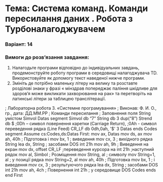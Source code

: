 # Тема: Система команд. Команди пересилання даних . Робота з Турбоналагоджувачем

### Варіант: 14

### Вимоги до розв’язання завдання: <br>
1. Налагодьте програми відповідно до індивідуальних завдань, продемонструйте роботу програми в середовищі налагоджувача ТD.
Використовуйте як допомогу текст наведеної нижче програми.
2. Змініть де потрібно маленьку літеру на велику та розставте розділові
знаки у фразі « мінздрав попереджає паління шкідливе для здоров’я може
викликати захворювання на рак» та перетворіть на латинські літери за
таблицею транслітерації.

; Лабораторна робота 3. «Системне програмування»
; Виконав: Ф. И. О., гр., дата: ДД.ММ.РР
; Команди пересилання
; Заповнення поля String умістом Simvol
Datas segment
Simvol db “7”
String db 3 dup(“8”)
Strend db $
;0Dh – символ повернення каретки (Carriage Return),
;0Ah - символ переведення рядка (Line Feed)
CR_LF db 0dh,0ah, '$'
3
Datas ends
Codes segment
Assume cs:Codes,ds:Datas
First:
mov ax, Datas
mov ds, ax
mov ah, 40h ; Підготовка і
mov bx, 1 ; виведення
mov cx, 3 ; вихідного рядка String
lea dx, String ; засобами DOS
int 21h
mov ah, 9h ; Виведення на екран
mov dx, offset CR_LF ;переведення курсора на
int 21h ;наступний рядок
mov al, Simbol ; Розміщення
mov String, al ; символу
mov String+1, al ; у позиції рядка
mov String+2, al
mov ah, 40h ; Підготовка
mov bx, 1 ; і виведення
mov cx, 3 ; результуючого рядка
lea dx, String ; засобами DOS
int 21h
mov ah, 4ch ; Повернення
int 21h ; у середовище DOS
Codes ends
end First